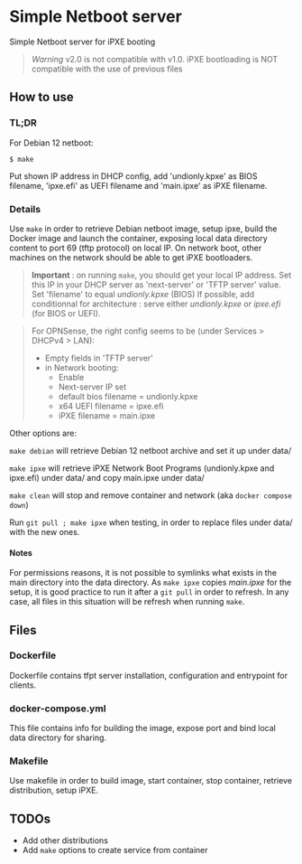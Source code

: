 # Simple Netboot server

Simple Netboot server for iPXE booting

> *Warning* v2.0 is not compatible with v1.0.
> iPXE bootloading is NOT compatible with the use of previous files

## How to use

### TL;DR

For Debian 12 netboot:

```$ make```

Put shown IP address in DHCP config, add 'undionly.kpxe' as BIOS filename,
'ipxe.efi' as UEFI filename and 'main.ipxe' as iPXE filename.


### Details

Use ```make``` in order to retrieve Debian netboot image, setup ipxe, build the Docker image and launch the container,
exposing local data directory content to port 69 (tftp protocol) on local IP.
On network boot, other machines on the network should be able to get iPXE bootloaders.

> **Important** :
on running ```make```, you should get your local IP address.
Set this IP in your DHCP server as 'next-server' or 'TFTP server' value.
Set 'filename' to equal _undionly.kpxe_ (BIOS)
If possible, add conditionnal for architecture : serve either _undionly.kpxe_ or _ipxe.efi_
(for BIOS or UEFI).


> For OPNSense, the right config seems to be (under Services > DHCPv4 > LAN):
> - Empty fields in 'TFTP server'
> - in Network booting:
>   - Enable
>   - Next-server IP set
>   - default bios filename = undionly.kpxe
>   - x64 UEFI filename = ipxe.efi
>   - iPXE filename = main.ipxe


Other options are:

```make debian``` will retrieve Debian 12 netboot archive and set it up under data/

```make ipxe``` will retrieve iPXE Network Boot Programs (undionly.kpxe and ipxe.efi) under data/ and copy main.ipxe under data/

```make clean``` will stop and remove container and network (aka ```docker compose down```)

Run ```git pull ; make ipxe``` when testing, in order to replace files under data/ with the new ones.


#### Notes

For permissions reasons, it is not possible to symlinks what exists in the main directory
into the data directory. As ```make ipxe``` copies _main.ipxe_ for the setup, it is good practice to run it
after a ```git pull``` in order to refresh. In any case, all files in this situation will be refresh when running ```make```.

## Files

### Dockerfile

Dockerfile contains tfpt server installation, configuration and entrypoint for clients.

### docker-compose.yml

This file contains info for building the image, expose port and bind local data directory for sharing.

### Makefile

Use makefile in order to build image, start container, stop container, retrieve distribution, setup iPXE.


## TODOs

- Add other distributions
- Add ```make``` options to create service from container
